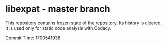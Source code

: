 # libexpat - master branch

This repository contains frozen state of the repository.
Its history is cleared. It is used only for static code
analysis with Codacy.

Commit Time: 1700541938